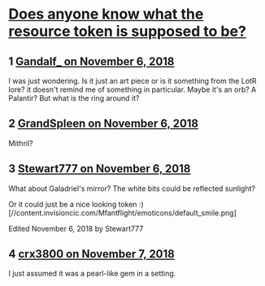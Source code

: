 # [Does anyone know what the resource token is supposed to be?](https://community.fantasyflightgames.com/topic/285717-does-anyone-know-what-the-resource-token-is-supposed-to-be/)

## 1 [Gandalf_ on November 6, 2018](https://community.fantasyflightgames.com/topic/285717-does-anyone-know-what-the-resource-token-is-supposed-to-be/?do=findComment&comment=3525331)

I was just wondering. Is it just an art piece or is it something from the LotR lore? it doesn't remind me of something in particular. Maybe it's an orb? A Palantir? But what is the ring around it? 

## 2 [GrandSpleen on November 6, 2018](https://community.fantasyflightgames.com/topic/285717-does-anyone-know-what-the-resource-token-is-supposed-to-be/?do=findComment&comment=3525562)

Mithril?

## 3 [Stewart777 on November 6, 2018](https://community.fantasyflightgames.com/topic/285717-does-anyone-know-what-the-resource-token-is-supposed-to-be/?do=findComment&comment=3525615)

What about Galadriel's mirror? The white bits could be reflected sunlight?

Or it could just be a nice looking token :) [//content.invisioncic.com/Mfantflight/emoticons/default_smile.png]

Edited November 6, 2018 by Stewart777

## 4 [crx3800 on November 7, 2018](https://community.fantasyflightgames.com/topic/285717-does-anyone-know-what-the-resource-token-is-supposed-to-be/?do=findComment&comment=3526955)

I just assumed it was a pearl-like gem in a setting. 


